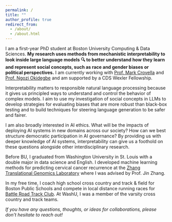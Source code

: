 ```yaml
---
permalink: /
title: ""
author_profile: true
redirect_from: 
  - /about/
  - /about.html
---
```


I am a first-year PhD student at Boston University Computing & Data Sciences. **My research uses methods from mechanistic interpretability to look inside large language models :mag: to better understand how they learn and represent social concepts, such as race and gender biases or political perspectives.** I am currently working with [Prof. Mark Crovella](https://www.cs.bu.edu/fac/crovella/) and [Prof. Ngozi Okidegbe](https://www.bu.edu/cds-faculty/profile/okidegbe/) and am supported by a CDS Wexler Fellowship. 

Interpretability matters to responsible natural language processing because it gives us principled ways to understand and control the behavior of complex models. I aim to use my investigation of social concepts in LLMs to develop strategies for evaluating biases that are more robust than black-box testing and to build techniques for steering language generation to be safer and fairer. 

I am also broadly interested in AI ethics. What will be the impacts of deploying AI systems in new domains across our society? How can we best structure democratic participation in AI governance? By providing us with deeper knowledge of AI systems, interpretability can give us a foothold on these questions alongside other interdisciplinary research.

Before BU, I graduated from Washington University in St. Louis with a double major in data science and English. I developed machine learning methods for predicting cervical cancer recurrence at the [Zhang Translational Genomics Laboratory](https://sites.wustl.edu/jinzhang/) where I was advised by Prof. Jin Zhang.

In my free time, I coach high school cross country and track & field for Boston Public Schools and compete in local distance running races for [Battle Road Track Club](https://battleroadtc.org/). At WashU, I was a member of the varsity cross country and track teams. 

*If you have any questions, thoughts, or ideas for collaborations, please don't hesitate to reach out!*